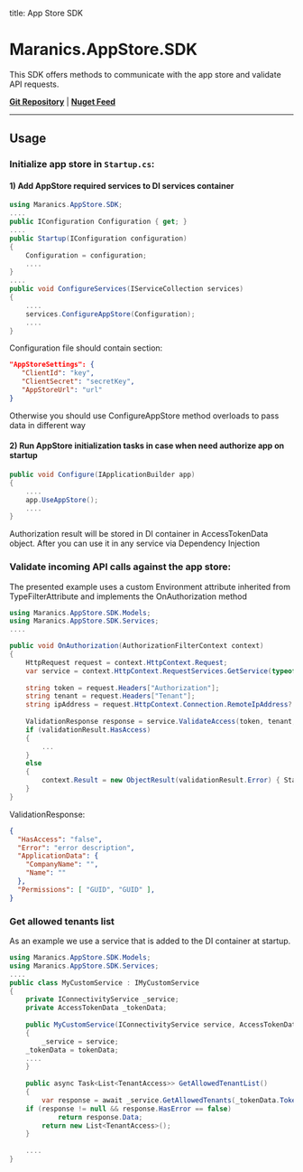 title: App Store SDK

# Maranics.AppStore.SDK


This SDK offers methods to communicate with the app store and validate API requests.

[**Git Repository**](https://github.com/RemoteCloud/AppStoreService) | [**Nuget Feed**](https://www.nuget.org/packages/Maranics.AppStore.SDK/)

---

## Usage

### Initialize app store in `Startup.cs`:

#### 1) Add AppStore required services to DI services container
```csharp
using Maranics.AppStore.SDK;
....
public IConfiguration Configuration { get; }
....
public Startup(IConfiguration configuration)
{
    Configuration = configuration;
    ....
}
....
public void ConfigureServices(IServiceCollection services)
{
    ....
    services.ConfigureAppStore(Configuration);
    ....
}
```
Configuration file should contain section:
```json
"AppStoreSettings": {
   "ClientId": "key",
   "ClientSecret": "secretKey",
   "AppStoreUrl": "url"
}
```
Otherwise you should use ConfigureAppStore method overloads to pass data in different way

#### 2) Run AppStore initialization tasks in case when need authorize app on startup

```csharp
public void Configure(IApplicationBuilder app)
{
    ....
    app.UseAppStore();
    ....
}
```
Authorization result will be stored in DI container in AccessTokenData object. After you can use it in any service via Dependency Injection
### Validate incoming API calls against the app store:
The presented example uses a custom Environment attribute inherited from TypeFilterAttribute and implements the OnAuthorization method
```csharp
using Maranics.AppStore.SDK.Models;
using Maranics.AppStore.SDK.Services;
....

public void OnAuthorization(AuthorizationFilterContext context)
{
    HttpRequest request = context.HttpContext.Request;
    var service = context.HttpContext.RequestServices.GetService(typeof(IAccessValidationService)) as IAccessValidationService;
    
    string token = request.Headers["Authorization"];
    string tenant = request.Headers["Tenant"];
    string ipAddress = request.HttpContext.Connection.RemoteIpAddress?.MapToIPv4().ToString()
    
    ValidationResponse response = service.ValidateAccess(token, tenant, ipAddress);
    if (validationResult.HasAccess)
    {
        ...
    }
    else 
    {
        context.Result = new ObjectResult(validationResult.Error) { StatusCode = 401 };
    }
}
```

ValidationResponse:

```json
{
  "HasAccess": "false",
  "Error": "error description",
  "ApplicationData": {
	"CompanyName": "",
	"Name": ""
  },
  "Permissions": [ "GUID", "GUID" ],
}
```
### Get allowed tenants list
As an example we use a service that is added to the DI container at startup. 
```csharp
using Maranics.AppStore.SDK.Models;
using Maranics.AppStore.SDK.Services;
....
public class MyCustomService : IMyCustomService
{
    private IConnectivityService _service;
    private AccessTokenData _tokenData;
    
    public MyCustomService(IConnectivityService service, AccessTokenData tokenData)
    {
        _service = service;
	_tokenData = tokenData;
	....
    }
    
    public async Task<List<TenantAccess>> GetAllowedTenantList()
    {
        var response = await _service.GetAllowedTenants(_tokenData.Token);
	if (response != null && response.HasError == false)
            return response.Data;
        return new List<TenantAccess>();
    }
   
    ....
}
```
